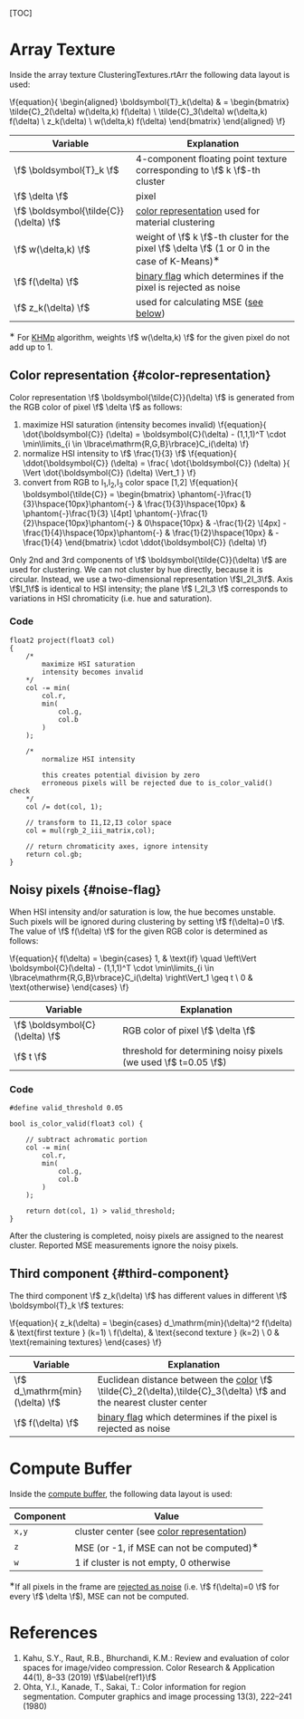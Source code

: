 [TOC]

# Array Texture

Inside the array texture ClusteringTextures.rtArr the following data layout is used:


\f{equation}{
\begin{aligned}
	\boldsymbol{T}_k(\delta)       & = \begin{bmatrix}
		\tilde{C}_2(\delta) w(\delta,k) f(\delta) \\
		\tilde{C}_3(\delta) w(\delta,k) f(\delta) \\
		z_k(\delta) \\
		w(\delta,k) f(\delta)
	\end{bmatrix}
\end{aligned}
\f}

|Variable|Explanation|
|----|----|
|\f$ \boldsymbol{T}_k \f$|4-component floating point texture corresponding to \f$ k \f$-th cluster|
|\f$ \delta \f$|pixel|
|\f$ \boldsymbol{\tilde{C}}(\delta) \f$|[color representation](#color-representation) used for material clustering|
|\f$ w(\delta,k) \f$|weight of \f$ k \f$-th cluster for the pixel \f$ \delta \f$ (1 or 0 in the case of K-Means)<SUP>&lowast;</SUP>|
|\f$ f(\delta) \f$|[binary flag](#noise-flag) which determines if the pixel is rejected as noise|
|\f$ z_k(\delta) \f$|used for calculating MSE ([see below](#third-component))|

<SUP>&lowast;</SUP> For [KHMp](#ClusteringAlgorithms.DispatcherKHMp) algorithm, weights \f$ w(\delta,k) \f$ for the given pixel do not add up to 1.

## Color representation {#color-representation}

Color representation \f$ \boldsymbol{\tilde{C}}(\delta) \f$ is generated from the RGB color of pixel \f$ \delta \f$ as follows:

1. maximize HSI saturation (intensity becomes invalid)
\f{equation}{
	\dot{\boldsymbol{C}} (\delta) = \boldsymbol{C}(\delta) - (1,1,1)^T \cdot \min\limits_{i \in \lbrace\mathrm{R,G,B}\rbrace}C_i(\delta)
\f}
2. normalize HSI intensity to \f$ \frac{1}{3} \f$
\f{equation}{
\ddot{\boldsymbol{C}} (\delta) = \frac{
	\dot{\boldsymbol{C}} (\delta)
}{
	\Vert \dot{\boldsymbol{C}} (\delta) \Vert_1
}
\f}
3. convert from RGB to I<SUB>1</SUB>,I<SUB>2</SUB>,I<SUB>3</SUB> color space [1,2]
\f{equation}{
\boldsymbol{\tilde{C}} = \begin{bmatrix}
	\phantom{-}\frac{1}{3}\hspace{10px}\phantom{-} 	& \frac{1}{3}\hspace{10px} 	& \phantom{-}\frac{1}{3} \\[4pt]
	\phantom{-}\frac{1}{2}\hspace{10px}\phantom{-} 	& 0\hspace{10px} 			& -\frac{1}{2} \\[4px]
	-\frac{1}{4}\hspace{10px}\phantom{-} 			& \frac{1}{2}\hspace{10px} 	& -\frac{1}{4}
\end{bmatrix} \cdot \ddot{\boldsymbol{C}} (\delta)
\f}

Only 2nd and 3rd components of \f$ \boldsymbol{\tilde{C}}(\delta) \f$ are used for clustering. We can not cluster by hue directly, because it is circular. Instead, we use a two-dimensional representation \f$I_2I_3\f$. Axis \f$I_1\f$ is identical to HSI intensity; the plane \f$ I_2I_3 \f$ corresponds to variations in HSI chromaticity (i.e. hue and saturation).

### Code

~~~~~~~~~~~~~{cpp}
float2 project(float3 col)
{
	/* 
		maximize HSI saturation
		intensity becomes invalid
	*/
	col -= min(
		col.r,
		min(
			col.g,
			col.b
		)
	);

    /*
		normalize HSI intensity
		
		this creates potential division by zero
		erroneous pixels will be rejected due to is_color_valid() check
	*/
    col /= dot(col, 1);

	// transform to I1,I2,I3 color space
	col = mul(rgb_2_iii_matrix,col);

	// return chromaticity axes, ignore intensity
	return col.gb;
}
~~~~~~~~~~~~~

## Noisy pixels {#noise-flag}

When HSI intensity and/or saturation is low, the hue becomes unstable. Such pixels will be ignored during clustering by setting \f$ f(\delta)=0 \f$. The value of \f$ f(\delta) \f$ for the given RGB color is determined as follows:

\f{equation}{
f(\delta) = \begin{cases}
	1, & \text{if} \quad \left\Vert \boldsymbol{C}(\delta) - (1,1,1)^T \cdot \min\limits_{i \in \lbrace\mathrm{R,G,B}\rbrace}C_i(\delta) \right\Vert_1 \geq t \\
	0 & \text{otherwise}
	\end{cases}
\f}

|Variable|Explanation|
|----|----|
|\f$ \boldsymbol{C}(\delta) \f$|RGB color of pixel \f$ \delta \f$|
|\f$ t \f$|threshold for determining noisy pixels (we used \f$ t=0.05 \f$)

### Code

~~~~~~~~~~~~~{cpp}
#define valid_threshold 0.05

bool is_color_valid(float3 col) {

	// subtract achromatic portion
	col -= min(
		col.r,
		min(
			col.g,
			col.b
		)
	);

	return dot(col, 1) > valid_threshold;
}
~~~~~~~~~~~~~

After the clustering is completed, noisy pixels are assigned to the nearest cluster. Reported MSE measurements ignore the noisy pixels.

## Third component {#third-component}

The third component \f$ z_k(\delta) \f$ has different values in different \f$ \boldsymbol{T}_k \f$ textures:

\f{equation}{
z_k(\delta) =
	\begin{cases}
	d_\mathrm{min}(\delta)^2 f(\delta) & \text{first texture } (k=1) \\
	f(\delta), & \text{second texture } (k=2) \\
	0 & \text{remaining textures}
	\end{cases}
\f}

|Variable|Explanation|
|----|----|
|\f$ d_\mathrm{min}(\delta) \f$|Euclidean distance between the [color](#color-representation) \f$ \tilde{C}_2(\delta),\tilde{C}_3(\delta) \f$ and the nearest cluster center|
|\f$ f(\delta) \f$|[binary flag](#noise-flag) which determines if the pixel is rejected as noise|

# Compute Buffer

Inside the [compute buffer](#ClusteringAlgorithms.ClusteringRTsAndBuffers.cbufClusterCenters), the following data layout is used:

|Component|Value|
|----|----|
|`x,y`|cluster center (see [color representation](#color-representation))|
|`z`|MSE (or -1, if MSE can not be computed)<SUP>&lowast;</SUP>|
|`w`|1 if cluster is not empty, 0 otherwise|

<SUP>&lowast;</SUP>If all pixels in the frame are [rejected as noise](#noise-flag) (i.e. \f$ f(\delta)=0 \f$ for every \f$ \delta \f$), MSE can not be computed.

# References

1. Kahu, S.Y., Raut, R.B., Bhurchandi, K.M.: Review and evaluation of color spaces
for image/video compression. Color Research & Application 44(1), 8–33 (2019) \f$\label{ref1}\f$
2. Ohta, Y.I., Kanade, T., Sakai, T.: Color information for region segmentation.
Computer graphics and image processing 13(3), 222–241 (1980)